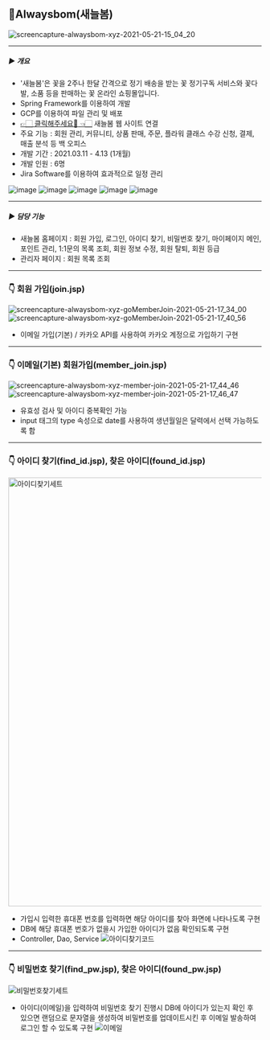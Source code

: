 ## 🌷Alwaysbom(새늘봄)
![screencapture-alwaysbom-xyz-2021-05-21-15_04_20](https://user-images.githubusercontent.com/73812196/119093214-646ad000-ba4a-11eb-8cb0-188415bf9724.png)

---
##### ▶️ 개요
- '새늘봄'은 꽃을 2주나 한달 간격으로 정기 배송을 받는 꽃 정기구독 서비스와 꽃다발, 소품 등을 판매하는 꽃 온라인 쇼핑몰입니다.
- Spring Framework를 이용하여 개발
- GCP를 이용하여 파일 관리 및 배포 
- [👉🏻 클릭해주세요:eyes: 👈🏻](http://alwaysbom.xyz/) 새늘봄 웹 사이트 연결
- 주요 기능 : 회원 관리, 커뮤니티, 상품 판매, 주문, 플라워 클래스 수강 신청, 결제, 매출 분석 등 백 오피스 
- 개발 기간 : 2021.03.11 - 4.13 (1개월)
- 개발 인원 : 6명
- Jira Software를 이용하여 효과적으로 일정 관리

![image](https://user-images.githubusercontent.com/73812196/119099650-15c13400-ba52-11eb-9972-680c1be9621d.png)
![image](https://user-images.githubusercontent.com/73812196/119096374-7babbc80-ba4e-11eb-9cf0-fb7e2dc89bdf.png)
![image](https://user-images.githubusercontent.com/73812196/119097499-c37f1380-ba4f-11eb-8a28-9106380a304e.png)
![image](https://user-images.githubusercontent.com/73812196/119097590-e1e50f00-ba4f-11eb-8866-eae2c708dc0c.png)
![image](https://user-images.githubusercontent.com/73812196/119097659-f9bc9300-ba4f-11eb-9008-70b4d30fed42.png)

---
##### ▶️ 담당 기능
- 새늘봄 홈페이지 : 회원 가입, 로그인, 아이디 찾기, 비밀번호 찾기, 마이페이지 메인, 포인트 관리, 1:1문의 목록 조회, 회원 정보 수정, 회원 탈퇴, 회원 등급
- 관리자 페이지 : 회원 목록 조회 
---
### 👇 회원 가입(join.jsp)
![screencapture-alwaysbom-xyz-goMemberJoin-2021-05-21-17_34_00](https://user-images.githubusercontent.com/73812196/119108191-e82cb880-ba5a-11eb-850e-0e10dabc0759.png)
![screencapture-alwaysbom-xyz-goMemberJoin-2021-05-21-17_40_56](https://user-images.githubusercontent.com/73812196/119109073-d13a9600-ba5b-11eb-825b-e15ef5ba807b.png)

- 이메일 가입(기본) / 카카오 API를 사용하여 카카오 계정으로 가입하기 구현
---
### 👇 이메일(기본) 회원가입(member_join.jsp)
![screencapture-alwaysbom-xyz-member-join-2021-05-21-17_44_46](https://user-images.githubusercontent.com/73812196/119109800-735a7e00-ba5c-11eb-9217-895f5c05e00a.png)
![screencapture-alwaysbom-xyz-member-join-2021-05-21-17_46_47](https://user-images.githubusercontent.com/73812196/119110124-c7656280-ba5c-11eb-9912-723baa0082f8.png)

- 유효성 검사 및 아이디 중복확인 가능
- input 태그의 type 속성으로 date를 사용하여 생년월일은 달력에서 선택 가능하도록 함
---
### 👇 아이디 찾기(find_id.jsp), 찾은 아이디(found_id.jsp)
<img width="853" alt="아이디찾기세트" src="https://user-images.githubusercontent.com/73812196/119154748-6dc95c00-ba8d-11eb-8497-5812c45706ca.png">

- 가입시 입력한 휴대폰 번호를 입력하면 해당 아이디를 찾아 화면에 나타나도록 구현
- DB에 해당 휴대폰 번호가 없을시 가입한 아이디가 없음 확인되도록 구현
- Controller, Dao, Service
![아이디찾기코드](https://user-images.githubusercontent.com/73812196/119155229-ea5c3a80-ba8d-11eb-9af5-7c2c81bbb7f3.png)
---
### 👇 비밀번호 찾기(find_pw.jsp), 찾은 아이디(found_pw.jsp)
![비밀번호찾기세트](https://user-images.githubusercontent.com/73812196/119156020-c5b49280-ba8e-11eb-90a9-085404022bef.png)

- 아이디(이메일)을 입력하여 비밀번호 찾기 진행시 DB에 아이디가 있는지 확인 후 있으면 랜덤으로 문자열을 생성하여 비밀번호를 업데이트시킨 후 이메일 발송하여 로그인 할 수 있도록 구현
![이메일](https://user-images.githubusercontent.com/73812196/119157188-e16c6880-ba8f-11eb-8066-37c83e68022c.png)


